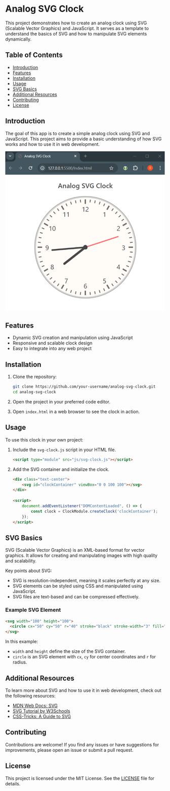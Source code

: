 # Analog SVG Clock

This project demonstrates how to create an analog clock using SVG (Scalable Vector Graphics) and JavaScript. It serves as a template to understand the basics of SVG and how to manipulate SVG elements dynamically.

## Table of Contents

- [Introduction](#introduction)
- [Features](#features)
- [Installation](#installation)
- [Usage](#usage)
- [SVG Basics](#svg-basics)
- [Additional Resources](#additional-resources)
- [Contributing](#contributing)
- [License](#license)

## Introduction

The goal of this app is to create a simple analog clock using SVG and JavaScript. This project aims to provide a basic understanding of how SVG works and how to use it in web development.

![SVG Clock Example](images/AnalogSVGClockScreen01.png)

## Features

- Dynamic SVG creation and manipulation using JavaScript
- Responsive and scalable clock design
- Easy to integrate into any web project

## Installation

1. Clone the repository:
    ```bash
    git clone https://github.com/your-username/analog-svg-clock.git
    cd analog-svg-clock
    ```

2. Open the project in your preferred code editor.

3. Open `index.html` in a web browser to see the clock in action.

## Usage

To use this clock in your own project:

1. Include the `svg-clock.js` script in your HTML file.
    ```html
    <script type="module" src="js/svg-clock.js"></script>
    ```

2. Add the SVG container and initialize the clock.
    ```html
    <div class="text-center">
        <svg id="clockContainer" viewBox="0 0 100 100"></svg>
    </div>
    
    <script>
        document.addEventListener("DOMContentLoaded", () => {
            const clock = ClockModule.createClock('clockContainer');
        });
    </script>
    ```

## SVG Basics

SVG (Scalable Vector Graphics) is an XML-based format for vector graphics. It allows for creating and manipulating images with high quality and scalability. 

Key points about SVG:
- SVG is resolution-independent, meaning it scales perfectly at any size.
- SVG elements can be styled using CSS and manipulated using JavaScript.
- SVG files are text-based and can be compressed effectively.

### Example SVG Element

```html
<svg width="100" height="100">
  <circle cx="50" cy="50" r="40" stroke="black" stroke-width="3" fill="red" />
</svg>
```

In this example:
- `width` and `height` define the size of the SVG container.
- `circle` is an SVG element with `cx`, `cy` for center coordinates and `r` for radius.

## Additional Resources

To learn more about SVG and how to use it in web development, check out the following resources:

- [MDN Web Docs: SVG](https://developer.mozilla.org/en-US/docs/Web/SVG)
- [SVG Tutorial by W3Schools](https://www.w3schools.com/graphics/svg_intro.asp)
- [CSS-Tricks: A Guide to SVG](https://css-tricks.com/mega-list-svg-information/)

## Contributing

Contributions are welcome! If you find any issues or have suggestions for improvements, please open an issue or submit a pull request.

## License

This project is licensed under the MIT License. See the [LICENSE](LICENSE) file for details.
